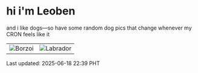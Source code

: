 # hi i'm Leoben

and i like dogs—so have some random dog pics that change whenever my CRON feels like it

|  |  |
|--------|----------|
| ![Borzoi](https://random-dog-vercel.vercel.app/api/random-borzoi?v=1750257554) | ![Labrador](https://random-dog-vercel.vercel.app/api/random-labrador?v=1750257554) |

Last updated: 2025-06-18 22:39 PHT
